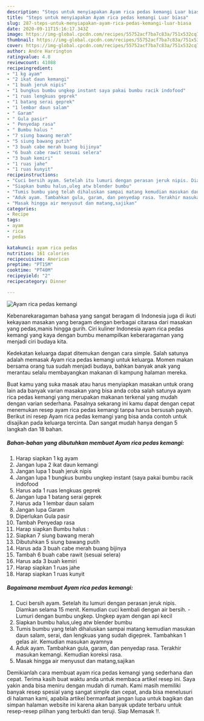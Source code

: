 ```yaml
---
description: "Steps untuk menyiapakan Ayam rica pedas kemangi Luar biasa"
title: "Steps untuk menyiapakan Ayam rica pedas kemangi Luar biasa"
slug: 287-steps-untuk-menyiapakan-ayam-rica-pedas-kemangi-luar-biasa
date: 2020-09-11T15:16:17.343Z
image: https://img-global.cpcdn.com/recipes/55752acf7ba7c83a/751x532cq70/ayam-rica-pedas-kemangi-foto-resep-utama.jpg
thumbnail: https://img-global.cpcdn.com/recipes/55752acf7ba7c83a/751x532cq70/ayam-rica-pedas-kemangi-foto-resep-utama.jpg
cover: https://img-global.cpcdn.com/recipes/55752acf7ba7c83a/751x532cq70/ayam-rica-pedas-kemangi-foto-resep-utama.jpg
author: Andre Harrington
ratingvalue: 4.8
reviewcount: 41088
recipeingredient:
- "1 kg ayam"
- "2 ikat daun kemangi"
- "1 buah jeruk nipis"
- "1 bungkus bumbu ungkep instant saya pakai bumbu racik indofood"
- "1 ruas lengkuas geprek"
- "1 batang serai geprek"
- "1 lembar daun salam"
- " Garam"
- " Gula pasir"
- " Penyedap rasa"
- " Bumbu halus "
- "7 siung bawang merah"
- "5 siung bawang putih"
- "3 buah cabe merah buang bijinya"
- "6 buah cabe rawit sesuai selera"
- "3 buah kemiri"
- "1 ruas jahe"
- "1 ruas kunyit"
recipeinstructions:
- "Cuci bersih ayam. Setelah itu lumuri dengan perasan jeruk nipis. Diamkan selama 15 menit. Kemudian cuci kembali dengan air bersih. Lumuri dengan bumbu ungkep. Ungkep ayam dengan api kecil"
- "Siapkan bumbu halus,uleg atw blender bumbu"
- "Tumis bumbu yang telah dihaluskan sampai matang kemudian masukan daun salam, serai, dan lengkuas yang sudah digeprek. Tambahkan 1 gelas air. Kemudian masukan ayamnya"
- "Aduk ayam. Tambahkan gula, garam, dan penyedap rasa. Terakhir masukan kemangi. Kemudian koreksi rasa."
- "Masak hingga air menyusut dan matang,sajikan"
categories:
- Recipe
tags:
- ayam
- rica
- pedas

katakunci: ayam rica pedas 
nutrition: 161 calories
recipecuisine: American
preptime: "PT15M"
cooktime: "PT40M"
recipeyield: "2"
recipecategory: Dinner

---
```



![Ayam rica pedas kemangi](https://img-global.cpcdn.com/recipes/55752acf7ba7c83a/751x532cq70/ayam-rica-pedas-kemangi-foto-resep-utama.jpg)

Kebenarekaragaman bahasa yang sangat beragam di Indonesia juga di ikuti kekayaan masakan yang beragam dengan berbagai citarasa dari masakan yang pedas,manis hingga gurih. Ciri kuliner Indonesia ayam rica pedas kemangi yang kaya dengan bumbu menampilkan keberaragaman yang menjadi ciri budaya kita.




Kedekatan keluarga dapat ditemukan dengan cara simple. Salah satunya adalah memasak Ayam rica pedas kemangi untuk keluarga. Momen makan bersama orang tua sudah menjadi budaya, bahkan banyak anak yang merantau selalu membayangkan makanan di kampung halaman mereka.

Buat kamu yang suka masak atau harus menyiapkan masakan untuk orang lain ada banyak varian masakan yang bisa anda coba salah satunya ayam rica pedas kemangi yang merupakan makanan terkenal yang mudah dengan varian sederhana. Pasalnya sekarang ini kamu dapat dengan cepat menemukan resep ayam rica pedas kemangi tanpa harus bersusah payah.
Berikut ini resep Ayam rica pedas kemangi yang bisa anda contoh untuk disajikan pada keluarga tercinta. Dan sangat mudah hanya dengan 5 langkah dan 18 bahan.


<!--inarticleads1-->

##### Bahan-bahan yang dibutuhkan membuat Ayam rica pedas kemangi:

1. Harap siapkan 1 kg ayam
1. Jangan lupa 2 ikat daun kemangi
1. Jangan lupa 1 buah jeruk nipis
1. Jangan lupa 1 bungkus bumbu ungkep instant (saya pakai bumbu racik indofood
1. Harus ada 1 ruas lengkuas geprek
1. Jangan lupa 1 batang serai geprek
1. Harus ada 1 lembar daun salam
1. Jangan lupa  Garam
1. Diperlukan  Gula pasir
1. Tambah  Penyedap rasa
1. Harap siapkan  Bumbu halus :
1. Siapkan 7 siung bawang merah
1. Dibutuhkan 5 siung bawang putih
1. Harus ada 3 buah cabe merah buang bijinya
1. Tambah 6 buah cabe rawit (sesuai selera)
1. Harus ada 3 buah kemiri
1. Harap siapkan 1 ruas jahe
1. Harap siapkan 1 ruas kunyit




<!--inarticleads2-->

##### Bagaimana membuat  Ayam rica pedas kemangi:

1. Cuci bersih ayam. Setelah itu lumuri dengan perasan jeruk nipis. Diamkan selama 15 menit. Kemudian cuci kembali dengan air bersih. - Lumuri dengan bumbu ungkep. Ungkep ayam dengan api kecil
1. Siapkan bumbu halus,uleg atw blender bumbu
1. Tumis bumbu yang telah dihaluskan sampai matang kemudian masukan daun salam, serai, dan lengkuas yang sudah digeprek. Tambahkan 1 gelas air. Kemudian masukan ayamnya
1. Aduk ayam. Tambahkan gula, garam, dan penyedap rasa. Terakhir masukan kemangi. Kemudian koreksi rasa.
1. Masak hingga air menyusut dan matang,sajikan




Demikianlah cara membuat ayam rica pedas kemangi yang sederhana dan cepat. Terima kasih buat waktu anda untuk membaca artikel resep ini. Saya yakin anda bisa meniru dengan mudah di rumah. Kami masih memiliki banyak resep spesial yang sangat simple dan cepat, anda bisa menelusuri di halaman kami, apabila artikel bermanfaat jangan lupa untuk bagikan dan simpan halaman website ini karena akan banyak update terbaru untuk resep-resep pilihan yang terbukti dan teruji. Siap Memasak !!. 
